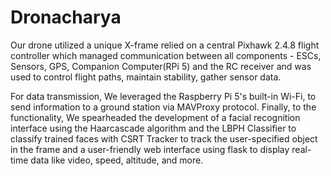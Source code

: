 # Dronacharya
Our drone utilized a unique X-frame relied on a central Pixhawk 2.4.8 flight controller which managed communication between all components - ESCs, Sensors, GPS, Companion Computer(RPi 5) and the RC receiver and was used to control flight paths, maintain stability, gather sensor data. 

For data transmission, We leveraged the Raspberry Pi 5's built-in Wi-Fi, to send information to a ground station via MAVProxy protocol. Finally, to the functionality, We spearheaded the development of a facial recognition interface using the Haarcascade algorithm and the LBPH Classifier to classify trained faces with CSRT Tracker to track the user-specified object in the frame and a user-friendly web interface using flask to display real-time data like video, speed, altitude, and more.

